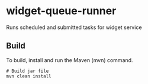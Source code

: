 # widget-queue-runner
Runs scheduled and submitted tasks for widget service

## Build

To build, install and run the Maven (mvn) command.

```
# Build jar file
mvn clean install
```

